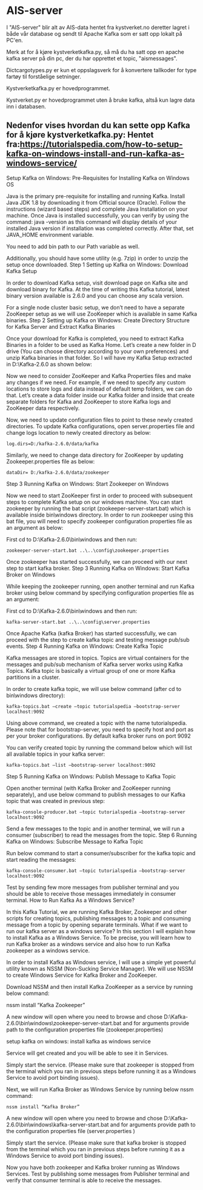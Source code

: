 # AIS-server
I "AIS-server" blir alt av AIS-data hentet fra kystverket.no deretter lagret i både vår database og sendt til Apache Kafka som er satt opp lokalt på PC'en.

Merk at for å kjøre kystverketkafka.py, så må du ha satt opp en apache kafka server på din pc, der du har opprettet et topic, "aismessages".

Dictcargotypes.py er kun et oppslagsverk for å konvertere tallkoder for type fartøy til forståelige setninger.

Kystverketkafka.py er hovedprogrammet.

Kystverket.py er hovedprogrammet uten å bruke kafka, altså kun lagre data inn i databasen.

Nedenfor vises hvordan du kan sette opp Kafka for å kjøre kystverketkafka.py:
Hentet fra:https://tutorialspedia.com/how-to-setup-kafka-on-windows-install-and-run-kafka-as-windows-service/
------------------------------------------------------------------------------------------------------------------------------





Setup Kafka on Windows: Pre-Requisites for Installing Kafka on Windows OS

Java is the primary pre-requisite for installing and running Kafka. Install Java JDK 1.8 by downloading it from Official source (Oracle). Follow the instructions (wizard based steps) and complete Java Installation on your machine. Once Java is installed successfully, you can verify by using the command: java -version as this command will display details of your installed Java version if installation was completed correctly.
After that, set JAVA_HOME environment variable.

You need to add bin path to our Path variable as well.

Additionally, you should have some utility (e.g. 7zip) in order to unzip the setup once downloaded.
Step 1 Setting up Kafka on Windows: Download Kafka Setup

In order to download Kafka setup, visit download page on Kafka site and download binary for Kafka. At the time of writing this Kafka tutorial, latest binary version available is 2.6.0 and you can choose any scala version.

For a single node cluster basic setup, we don’t need to have a separate ZooKeeper setup as we will use ZooKeeper which is available in same Kafka binaries.
Step 2 Setting up Kafka on Windows: Create Directory Structure for Kafka Server and Extract Kafka Binaries

Once your download for Kafka is completed, you need to extract Kafka Binaries in a folder to be used as Kafka Home. Let’s create a new folder in D drive (You can choose directory according to your own preferences) and unzip Kafka binaries in that folder. So I will have my Kafka Setup extracted in D:\Kafka-2.6.0 as shown below:

 

Now we need to consider ZooKeeper and Kafka Properties files and make any changes if we need. For example, if we need to specify any custom locations to store logs and data instead of default temp folders, we can do that. Let’s create a data folder inside our Kafka folder and inside that create separate folders for Kafka and ZooKeeper to store Kafka logs and ZooKeeper data respectively.

Now, we need to update configuration files to point to these newly created directories. To update Kafka configurations, open server.properties file and change logs location to newly created directory as below:

    log.dirs=D:/kafka-2.6.0/data/kafka

Similarly, we need to change data directory for ZooKeeper by updating Zookeeper.properties file as below:

    dataDir= D:/kafka-2.6.0/data/zookeeper

Step 3 Running Kafka on Windows: Start Zookeeper on Windows

Now we need to start ZooKeeper first in order to proceed with subsequent steps to complete Kafka setup on our windows machine. You can start zookeeper by running the bat script (zookeeper-server-start.bat) which is available inside bin\windows directory. In order to run zookeeper using this bat file, you will need to specify zookeeper configuration properties file as an argument as below:

First cd to D:\Kafka-2.6.0\bin\windows and then run:

    zookeeper-server-start.bat ..\..\config\zookeeper.properties

 

Once zookeeper has started successfully, we can proceed with our next step to start kafka broker.
Step 3 Running Kafka on Windows: Start Kafka Broker on Windows

While keeping the zookeeper running, open another terminal and run Kafka broker using below command by specifying configuration properties file as an argument:

First cd to D:\Kafka-2.6.0\bin\windows and then run:

    kafka-server-start.bat ..\..\config\server.properties

Once Apache Kafka (kafka Broker) has started successfully, we can proceed with the step to create kafka topic and testing message pub/sub events.
Step 4 Running Kafka on Windows: Create Kafka Topic

Kafka messages are stored in topics. Topics are virtual containers for the messages and pub/sub mechanism of Kafka server works using Kafka Topics. Kafka topic is basically a virtual group of one or more Kafka partitions in a cluster.

In order to create kafka topic, we will use below command (after cd to bin\windows directory):

    kafka-topics.bat –create –topic tutorialspedia –bootstrap-server localhost:9092

Using above command, we created a topic with the name tutorialspedia. Please note that for bootstrap-server, you need to specify host and port as per your broker configurations. By default kafka broker runs on port 9092

You can verify created topic by running the command below which will list all available topics in your kafka server:

    kafka-topics.bat –list –bootstrap-server localhost:9092

Step 5 Running Kafka on Windows: Publish Message to Kafka Topic

Open another terminal (with Kafka Broker and ZooKeeper running separately), and use below command to publish messages to our Kafka topic that was created in previous step:

    kafka-console-producer.bat –topic tutorialspedia –bootstrap-server localhost:9092

Send a few messages to the topic and in another terminal, we will run a consumer (subscriber) to read the messages from the topic.
Step 6 Running Kafka on Windows: Subscribe Message to Kafka Topic

Run below command to start a consumer/subscriber for the kafka topic and start reading the messages:

    kafka-console-consumer.bat –topic tutorialspedia –bootstrap-server localhost:9092

Test by sending few more messages from publisher terminal and you should be able to receive those messages immediately in consumer terminal.
How to Run Kafka As a Windows Service?

In this Kafka Tutorial, we are running Kafka Broker, Zookeeper and other scripts for creating topics, publishing messages to a topic and consuming message from a topic by opening separate terminals. What if we want to run our kafka server as a windows service? In this section I will explain how to install Kafka as a Windows Service. To be precise, you will learn how to run Kafka broker as a windows service and also how to run Kafka zookeeper as a windows service.

In order to install Kafka as Windows service, I will use a simple yet powerful utility known as NSSM (Non-Sucking Service Manager). We will use NSSM to create Windows Service for Kafka Broker and ZooKeeper.

Download NSSM and then install Kafka ZooKeeper as a service by running below command:

nssm install “Kafka Zookeeper”

A new window will open where you need to browse and chose D:\Kafka-2.6.0\bin\windows\zookeeper-server-start.bat and for arguments provide path to the configuration properties file (zookeeper.properties)

setup kafka on windows: install kafka as windows service

Service will get created and you will be able to see it in Services.

Simply start the service. (Please make sure that zookeeper is stopped from the terminal which you ran in previous steps before running it as a Windows Service to avoid port binding issues).

Next, we will run Kafka Broker as Windows Service by running below nssm command:

    nssm install “Kafka Broker”

A new window will open where you need to browse and chose D:\Kafka-2.6.0\bin\windows\kafka-server-start.bat and for arguments provide path to the configuration properties file (server.properties )

Simply start the service. (Please make sure that kafka broker is stopped from the terminal which you ran in previous steps before running it as a Windows Service to avoid port binding issues).

Now you have both zookeeper and Kafka broker running as Windows Services. Test by publishing some messages from Publisher terminal and verify that consumer terminal is able to receive the messages.
